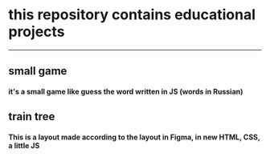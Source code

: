 # this repository contains educational projects 

---


## small game

#### it's a small game like guess the word written in JS (words in Russian)

## train tree

#### This is a layout made according to the layout in Figma, in new HTML, CSS, a little JS


<!-- test  test <br> test  


*test* _test_ **test _test_** ~~test~~


1. test
2. test


* test
* test


[test](https://test.com "only fot test")


``` test code
    <html>
        <body>
            <h1>test</h1>
        </body>
    </html>
``` -->